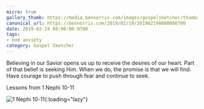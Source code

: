 ```yaml
---
micro: true
gallery_thumb: https://media.bennorris.com/images/gospelsketcher/thumbs/1-nephi-11-00.jpg
canonical_url: https://bennorris.com/2019/02/19/201902190800000700
date: 2019-02-19 08:00:00-0700
tags:
- bom anxiety
category: Gospel Sketcher
---
```


Believing in our Savior opens us up to receive the desires of our heart. Part of that belief is seeking Him. When we do, the promise is that we will find. Have courage to push through fear and continue to seek.

Lessons from 1 Nephi 10-11

![1 Nephi 10-11](https://media.bennorris.com/images/gospelsketcher/bom-anxiety-study/1-nephi-11-00.jpg){:loading="lazy"}